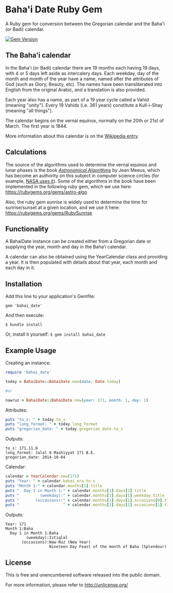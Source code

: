 Baha'i Date Ruby Gem
====================
A Ruby gem for conversion between the Gregorian calendar and the Baha'i (or Badi) calendar.

[![Gem Version](https://badge.fury.io/rb/bahai_date.png)](http://badge.fury.io/rb/bahai_date)


The Baha'i calendar
-------------------
In the Baha'i (or Badi) calendar there are 19 months each having 19 days, with 4 or 5 days left aside as intercalery days. Each weekday, day of the month and month of the year have a name, named after the attributes of God (such as Glory, Beauty, etc). The names have been transliterated into English from the original Arabic, and a translation is also provided.

Each year also has a name, as part of a 19 year cycle called a Vahid (meaning "unity"). Every 19 Vahids (i.e. 361 years) constitute a Kull-i-Shay (meaning "all things"). 

The calendar begins on the vernal equinox, normally on the 20th or 21st of March. The first year is 1844.

More information about this calendar is on the [Wikipedia entry](http://en.wikipedia.org/wiki/Bah%C3%A1'%C3%AD_calendar).


Calculations
------------
The source of the algorithms used to determine the vernal equinox and lunar
phases is the book [*Astronomical Algorithms*](http://www.willbell.com/math/mc1.htm) by Jean Meeus, which has become an authority on this subject in computer science circles (for example, [NASA uses it](http://eclipse.gsfc.nasa.gov/phase/phasecat.html)). Some of the algorithms in the book have been implemented in the following ruby
gem, which we use here:
https://rubygems.org/gems/astro-algo

Also, the ruby gem *sunrise* is widely used to determine the time for sunrise/sunset at a given location, and we use it here:
https://rubygems.org/gems/RubySunrise


Functionality
-------------
A BahaiDate instance can be created either from a Gregorian date or supplying the year, month and day in the Baha'i calendar.

A calendar can also be obtained using the YearCalendar class and providing a year. It is then populated with details about that year, each month and each day in it.


Installation
------------
Add this line to your application's Gemfile:

`gem 'bahai_date'`

And then execute:

`$ bundle install`

Or, install it yourself:
`$ gem install bahai_date`


Example Usage
-------------
Creating an instance:
```ruby
require 'bahai_date'

today = BahaiDate::BahaiDate.new(date: Date.today)

#or

nawruz = BahaiDate::BahaiDate.new(year: 171, month: 1, day: 1)
```

Attributes:
```ruby
puts "to_s: " + today.to_s
puts "long_format: " + today.long_format
puts "gregorian_date: " + today.gregorian_date.to_s
```
Outputs:
```
to_s: 171.11.8
long_format: Jalal 8 Mashiyyat 171 B.E.
gregorian_date: 2014-10-04
```

Calendar:
```ruby
calendar = YearCalendar.new(171)
puts "Year: " + calendar.bahai_era.to_s
puts "Month 1:" + calendar.months[1].title
puts "  Day 1 in Month 1:" + calendar.months[1].days[1].title
puts "         (weekday):" + calendar.months[1].days[1].weekday.title
puts "       (occasions):" + calendar.months[1].days[1].occasions[0].title
puts "                   " + calendar.months[1].days[1].occasions[1].title
```
Outputs:
```
Year: 171
Month 1:Baha
  Day 1 in Month 1:Baha
         (weekday):Istiqlal
       (occasions):Naw-Ruz (New Year)
                   Nineteen Day Feast of the month of Baha (Splendour)
```


License
-------
This is free and unencumbered software released into the public domain.

For more information, please refer to <http://unlicense.org/>

